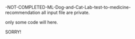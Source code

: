 -NOT-COMPLETED-ML-Dog-and-Cat-Lab-test-to-medicine-recommendation
all input file are private.

only some code will here.

SORRY!
